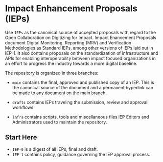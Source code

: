 # Impact Enhancement Proposals (IEPs)

Use `IEPs` as the canonical source of accepted proposals with regard to the Open Collaboration on Digitizing for Impact. Impact Enancement Proposals document Digital Monitoring, Reporting (MRV) and Verification Methodologies as Standard IEPs, among other versions of IEPs laid out in IEP-1. It also contains proposals on the standardization of infrastructure and APIs for enabling interoperability between impact focused organizations in an effort to progress the industry towards a more digital baseline.

The repository is organized in three branches:  
- `main` contains the final, approved and published copy of an IEP.
This is the canonical source of the document and a permanent hyperlink can be made to any document on the main branch.

- `drafts` contains IEPs traveling the submission, review and approval workflows.

- `infra` contains scripts, tools and miscellaneous files IEP Editors and Administrators used to maintain the repository.

## Start Here
- `IEP-0` is a digest of all IEPs, final and draft.
- `IEP-1` contains policy, guidance governing the IEP approval process.
